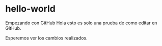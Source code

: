# hello-world
Empezando con GitHub
Hola esto es solo una prueba de como editar en GitHub.

Esperemos ver los cambios realizados.
